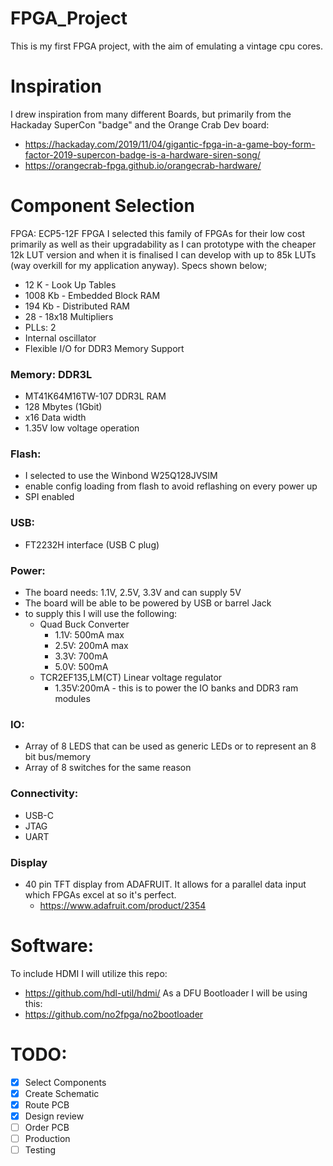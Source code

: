 # FPGA_Project
This is my first FPGA project, with the aim of emulating a vintage cpu cores.

# Inspiration
I drew inspiration from many different Boards, but primarily from the Hackaday SuperCon "badge" and the Orange Crab Dev board:
 - https://hackaday.com/2019/11/04/gigantic-fpga-in-a-game-boy-form-factor-2019-supercon-badge-is-a-hardware-siren-song/
 - https://orangecrab-fpga.github.io/orangecrab-hardware/

# Component Selection
FPGA: ECP5-12F FPGA
I selected this family of FPGAs for their low cost primarily as well as their upgradability as I can prototype with the cheaper 12k LUT version and when it is finalised I can develop with up to 85k LUTs (way overkill for my application anyway).  Specs shown below;

- 12 K - Look Up Tables
- 1008 Kb - Embedded Block RAM
- 194 Kb - Distributed RAM
- 28 - 18x18 Multipliers
- PLLs: 2
- Internal oscillator
- Flexible I/O for DDR3 Memory Support

### Memory: DDR3L 
- MT41K64M16TW-107 DDR3L RAM
- 128 Mbytes (1Gbit)
- x16 Data width
- 1.35V low voltage operation

### Flash:
- I selected to use the Winbond W25Q128JVSIM
- enable config loading from flash to avoid reflashing on every power up 
- SPI enabled

### USB: 
- FT2232H interface (USB C plug)

### Power:
- The board needs: 1.1V, 2.5V, 3.3V and can supply 5V
- The board will be able to be powered by USB or barrel Jack
- to supply this I will use the following:
  - Quad Buck Converter 
    - 1.1V: 500mA max
    - 2.5V: 200mA max
    -  3.3V: 700mA
    - 5.0V: 500mA
  - TCR2EF135,LM(CT) Linear voltage regulator
    - 1.35V:200mA - this is to power the IO banks and DDR3 ram modules


### IO:
- Array of 8 LEDS that can be used as generic LEDs or to represent an 8 bit bus/memory
- Array of 8 switches for the same reason

### Connectivity:
- USB-C
- JTAG
- UART
### Display
 - 40 pin TFT display from ADAFRUIT.  It allows for a parallel data input which FPGAs excel at so it's perfect.
   - https://www.adafruit.com/product/2354
   
# Software:

To include HDMI I will utilize this repo:
- https://github.com/hdl-util/hdmi/
As a DFU Bootloader I will be using this:
- https://github.com/no2fpga/no2bootloader

# TODO:
- [x] Select Components
- [x] Create Schematic
- [x] Route PCB
- [x] Design review
- [ ] Order PCB
- [ ] Production
- [ ] Testing
